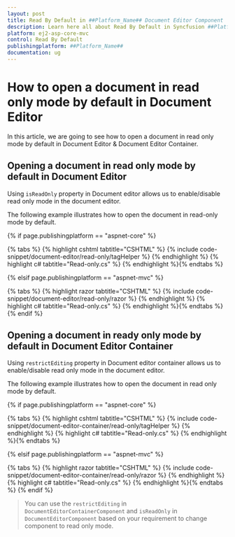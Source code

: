 ```yaml
---
layout: post
title: Read By Default in ##Platform_Name## Document Editor Component
description: Learn here all about Read By Default in Syncfusion ##Platform_Name## Document Editor component and more.
platform: ej2-asp-core-mvc
control: Read By Default
publishingplatform: ##Platform_Name##
documentation: ug
---
```



# How to open a document in read only mode by default in Document Editor

In this article, we are going to see how to open a document in read only mode by default in Document Editor & Document  Editor Container.

## Opening a document in read only mode by default in Document Editor

Using `isReadOnly` property in Document editor allows us to enable/disable read only mode in the document editor.

The following example illustrates how to open the document in read-only mode by default.

{% if page.publishingplatform == "aspnet-core" %}

{% tabs %}
{% highlight cshtml tabtitle="CSHTML" %}
{% include code-snippet/document-editor/read-only/tagHelper %}
{% endhighlight %}
{% highlight c# tabtitle="Read-only.cs" %}
{% endhighlight %}{% endtabs %}

{% elsif page.publishingplatform == "aspnet-mvc" %}

{% tabs %}
{% highlight razor tabtitle="CSHTML" %}
{% include code-snippet/document-editor/read-only/razor %}
{% endhighlight %}
{% highlight c# tabtitle="Read-only.cs" %}
{% endhighlight %}{% endtabs %}
{% endif %}



## Opening a document in ready only mode by default in Document Editor Container

Using `restrictEditing` property in Document editor container allows us to enable/disable read only mode in the document editor.

The following example illustrates how to open the document in read only mode by default.

{% if page.publishingplatform == "aspnet-core" %}

{% tabs %}
{% highlight cshtml tabtitle="CSHTML" %}
{% include code-snippet/document-editor-container/read-only/tagHelper %}
{% endhighlight %}
{% highlight c# tabtitle="Read-only.cs" %}
{% endhighlight %}{% endtabs %}

{% elsif page.publishingplatform == "aspnet-mvc" %}

{% tabs %}
{% highlight razor tabtitle="CSHTML" %}
{% include code-snippet/document-editor-container/read-only/razor %}
{% endhighlight %}
{% highlight c# tabtitle="Read-only.cs" %}
{% endhighlight %}{% endtabs %}
{% endif %}



> You can use the `restrictEditing` in `DocumentEditorContainerComponent` and `isReadOnly` in `DocumentEditorComponent` based on your requirement to change component to read only mode.